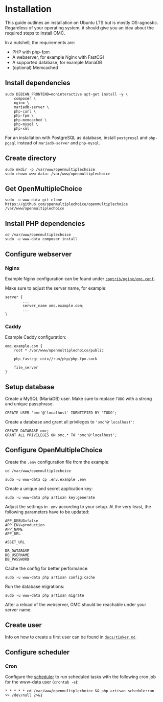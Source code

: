 # Installation

This guide outlines an installation on Ubuntu LTS but is mostly OS-agnostic.
Regardless of your operating system, it should give you an idea about the
required steps to install OMC.

In a nutshell, the requirements are:

* PHP with php-fpm
* A webserver, for example Nginx with FastCGI
* A supported database, for example MariaDB
* (optional) Memcached

## Install dependencies

```
sudo DEBIAN_FRONTEND=noninteractive apt-get install -y \
    composer \
    nginx \
    mariadb-server \
    php-curl \
    php-fpm \
    php-memcached \
    php-mysql \
    php-xml
```

For an installation with PostgreSQL as database, install `postgresql` and
`php-pgsql` instead of `mariadb-server` and `php-mysql`.

## Create directory

```
sudo mkdir -p /var/www/openmultiplechoice
sudo chown www-data: /var/www/openmultiplechoice
```

## Get OpenMultipleChoice

```
sudo -u www-data git clone https://github.com/openmultiplechoice/openmultiplechoice /var/www/openmultiplechoice
```

## Install PHP dependencies

```
cd /var/www/openmultiplechoice
sudo -u www-data composer install
```

## Configure webserver

### Nginx

Example Nginx configuration can be found under [`contrib/nginx/omc.conf`](../contrib/nginx/omc.conf).

Make sure to adjust the server name, for example:

```
server {
        ...
        server_name omc.example.com;
        ...
}
```

### Caddy

Example Caddy configuration:

```
omc.example.com {
	root * /var/www/openmultiplechoice/public

	php_fastcgi unix//run/php/php-fpm.sock

	file_server
}
```

## Setup database

Create a MySQL (MariaDB) user. Make sure to replace `TODO` with a strong
and unique passphrase.

```
CREATE USER 'omc'@'localhost' IDENTIFIED BY 'TODO';
```

Create a database and grant all privileges to `'omc'@'localhost'`:

```
CREATE DATABASE omc;
GRANT ALL PRIVILEGES ON omc.* TO 'omc'@'localhost';
```

## Configure OpenMultipleChoice

Create the `.env` configuration file from the example:

```
cd /var/www/openmultiplechoice

sudo -u www-data cp .env.example .env
```

Create a unique and secret application key:

```
sudo -u www-data php artisan key:generate
```

Adjust the settings in `.env` according to your setup. At the very least,
the following parameters have to be updated:

```
APP_DEBUG=false
APP_ENV=production
APP_NAME
APP_URL

ASSET_URL

DB_DATABASE
DB_USERNAME
DB_PASSWORD
```

Cache the config for better performance:

```
sudo -u www-data php artisan config:cache
```

Run the database migrations:

```
sudo -u www-data php artisan migrate
```

After a reload of the webserver, OMC should be reachable under your server name.

## Create user

Info on how to create a first user can be found in [`docs/tinker.md`](./tinker.md).

## Configure scheduler

### Cron

Configure the [scheduler](https://laravel.com/docs/10.x/scheduling#running-the-scheduler)
to run scheduled tasks with the following cron job for the www-data user
(`crontab -e`):

```
* * * * * cd /var/www/openmultiplechoice && php artisan schedule:run >> /dev/null 2>&1
```

